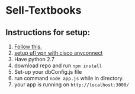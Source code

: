 # Sell-Textbooks

## Instructions for setup:

  1. [Follow this.](https://github.com/oracle/node-oracledb/blob/master/INSTALL.md#instrpm)
  2. [setup ufl vpn with cisco anyconnect](https://connect.ufl.edu/it/wiki/pages/glvpn.aspx)
  3. Have python 2.7
  4. download repo and run `npm install`
  5. Set-up your dbConfig.js file
  6. run command `node app.js` while in directory.
  7. your app is running on `http://localhost:3000/`

